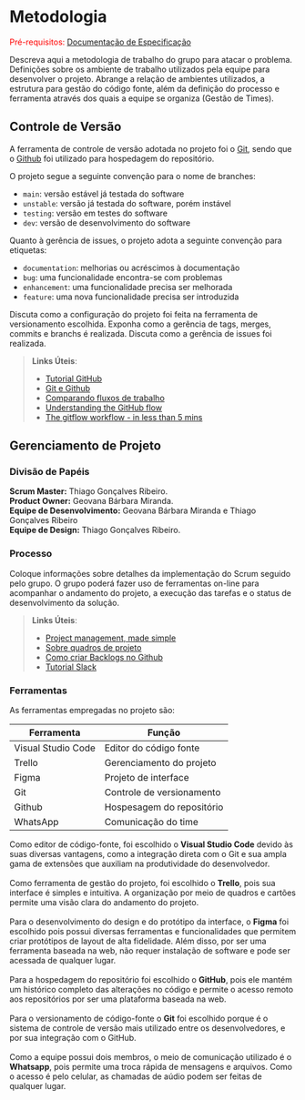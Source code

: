 
# Metodologia

<span style="color:red">Pré-requisitos: <a href="2-Especificação do Projeto.md"> Documentação de Especificação</a></span>

Descreva aqui a metodologia de trabalho do grupo para atacar o problema. Definições sobre os ambiente de trabalho utilizados pela  equipe para desenvolver o projeto. Abrange a relação de ambientes utilizados, a estrutura para gestão do código fonte, além da definição do processo e ferramenta através dos quais a equipe se organiza (Gestão de Times).

## Controle de Versão

A ferramenta de controle de versão adotada no projeto foi o
[Git](https://git-scm.com/), sendo que o [Github](https://github.com)
foi utilizado para hospedagem do repositório.

O projeto segue a seguinte convenção para o nome de branches:

- `main`: versão estável já testada do software
- `unstable`: versão já testada do software, porém instável
- `testing`: versão em testes do software
- `dev`: versão de desenvolvimento do software

Quanto à gerência de issues, o projeto adota a seguinte convenção para
etiquetas:

- `documentation`: melhorias ou acréscimos à documentação
- `bug`: uma funcionalidade encontra-se com problemas
- `enhancement`: uma funcionalidade precisa ser melhorada
- `feature`: uma nova funcionalidade precisa ser introduzida

Discuta como a configuração do projeto foi feita na ferramenta de versionamento escolhida. Exponha como a gerência de tags, merges, commits e branchs é realizada. Discuta como a gerência de issues foi realizada.

> **Links Úteis**:
> - [Tutorial GitHub](https://guides.github.com/activities/hello-world/)
> - [Git e Github](https://www.youtube.com/playlist?list=PLHz_AreHm4dm7ZULPAmadvNhH6vk9oNZA)
>  - [Comparando fluxos de trabalho](https://www.atlassian.com/br/git/tutorials/comparing-workflows)
> - [Understanding the GitHub flow](https://guides.github.com/introduction/flow/)
> - [The gitflow workflow - in less than 5 mins](https://www.youtube.com/watch?v=1SXpE08hvGs)

## Gerenciamento de Projeto

### Divisão de Papéis

**Scrum Master:** Thiago Gonçalves Ribeiro.<br />
**Product Owner:** Geovana Bárbara Miranda.<br />
**Equipe de Desenvolvimento:** Geovana Bárbara Miranda e Thiago Gonçalves Ribeiro<br />
**Equipe de Design:** Thiago Gonçalves Ribeiro.<br />


### Processo

Coloque  informações sobre detalhes da implementação do Scrum seguido pelo grupo. O grupo poderá fazer uso de ferramentas on-line para acompanhar o andamento do projeto, a execução das tarefas e o status de desenvolvimento da solução.
 
> **Links Úteis**:
> - [Project management, made simple](https://github.com/features/project-management/)
> - [Sobre quadros de projeto](https://docs.github.com/pt/github/managing-your-work-on-github/about-project-boards)
> - [Como criar Backlogs no Github](https://www.youtube.com/watch?v=RXEy6CFu9Hk)
> - [Tutorial Slack](https://slack.com/intl/en-br/)

### Ferramentas

As ferramentas empregadas no projeto são:

| Ferramenta | Função |
| ------------- | ------------- |
| Visual Studio Code  | Editor do código fonte  |
| Trello  | Gerenciamento do projeto  |
| Figma  | Projeto de interface  |
| Git  | Controle de versionamento  |
| Github  | Hospesagem do repositório  |
| WhatsApp  | Comunicação do time  |

Como editor de código-fonte, foi escolhido o **Visual Studio Code** devido às suas diversas vantagens, como a integração direta com o Git e sua ampla gama de extensões que auxiliam na produtividade do desenvolvedor. <br /><br />
 Como ferramenta de gestão do projeto, foi escolhido o **Trello**, pois sua interface é simples e intuitiva. A organização por meio de quadros e cartões permite uma visão clara do andamento do projeto.<br /><br />
 Para o desenvolvimento do design e do protótipo da interface, o **Figma** foi escolhido pois possui diversas ferramentas e funcionalidades que permitem criar protótipos de layout de alta fidelidade. Além disso, por ser uma ferramenta baseada na web, não requer instalação de software e pode ser acessada de qualquer lugar.<br /><br />
 Para a hospedagem do repositório foi escolhido o **GitHub**, pois ele mantém um histórico completo das alterações no código e permite o acesso remoto aos repositórios por ser uma plataforma baseada na web.<br /><br />
 Para o versionamento de código-fonte o **Git** foi escolhido porque é o sistema de controle de versão mais utilizado entre os desenvolvedores, e por sua integração com o GitHub.<br /><br />
 Como a equipe possui dois membros, o meio de comunicação utilizado é o **Whatsapp**, pois permite uma troca rápida de mensagens e arquivos. Como o acesso é pelo celular, as chamadas de aúdio podem ser feitas de qualquer lugar.<br /><br />

